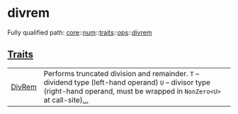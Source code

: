 # divrem

Fully qualified path: [core](./core.md)::[num](./core-num.md)::[traits](./core-num-traits.md)::[ops](./core-num-traits-ops.md)::[divrem](./core-num-traits-ops-divrem.md)


[Traits](./core-num-traits-ops-divrem-traits.md)
 ---
| | |
|:---|:---|
| [DivRem](./core-num-traits-ops-divrem-DivRem.md) | Performs truncated division and  remainder. `T`  – dividend type (left-hand operand) `U`  – divisor  type (right-hand operand, must be wrapped in `NonZero<U>`  at call-site)[...](./core-num-traits-ops-divrem-DivRem.md) |
